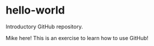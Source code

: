 # hello-world
Introductory GitHub repository.


Mike here! This is an exercise to learn how to use GitHub!
